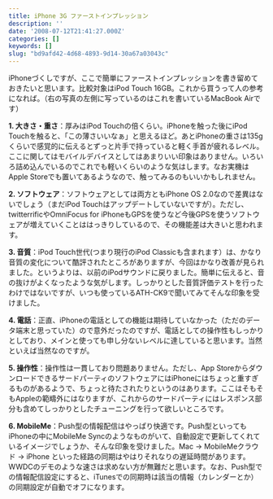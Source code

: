 ```yaml
---
title: iPhone 3G ファーストインプレッション
description: ''
date: '2008-07-12T21:41:27.000Z'
categories: []
keywords: []
slug: "bd9afd42-4d68-4893-9d14-30a67a03043c"
---
```

iPhoneづくしですが、ここで簡単にファーストインプレッションを書き留めておきたいと思います。比較対象はiPod Touch 16GB。これから買うって人の参考になれば。（右の写真の左側に写っているのはこれを書いているMacBook Airです）

**1\. 大きさ・重さ**：厚みはiPod Touchの倍くらい。iPhoneを触った後にiPod Touchを触ると、「この薄さいいなぁ」と思えるほど。あとiPhoneの重さは135gくらいで感覚的に伝えるとずっと片手で持っていると軽く手首が疲れるレベル。ここに関してはモバイルデバイスとしてはあまりいい印象はありません。いろいろ詰め込んでいるのでこれでも軽いくらいのような気はします。なお実機はApple Storeでも置いてあるようなので、触ってみるのもいいかもしれません。

**2\. ソフトウェア**：ソフトウェアとしては両方ともiPhone OS 2.0なので差異はないでしょう（まだiPod Touchはアップデートしていないですが）。ただし、twitterrificやOmniFocus for iPhoneもGPSを使うなど今後GPSを使うソフトウェアが増えていくことははっきりしているので、その機能差は大きいと思われます。

**3\. 音質**：iPod Touch世代(つまり現行のiPod Classicも含まれます）は、かなり音質の変化について酷評されたところがありますが、今回はかなり改善が見られました。というよりは、以前のiPodサウンドに戻りました。簡単に伝えると、音の抜けがよくなったような気がします。しっかりとした音質評価テストを行ったわけではないですが、いつも使っているATH-CK9で聞いてみてそんな印象を受けました。

**4\. 電話**：正直、iPhoneの電話としての機能は期待していなかった（ただのデータ端末と思っていた）ので意外だったのですが、電話としての操作性もしっかりとしており、メインと使っても申し分ないレベルに達していると思います。当然といえば当然なのですが。

**5\. 操作性**：操作性は一貫しており問題ありません。ただし、App StoreからダウンロードできるサードパーティのソフトウェアにはiPhoneにはちょっと重すぎるものがあるようで、ちょっと待たされたりというのはあります。ここはそもそもAppleの範疇外にはなりますが、これからのサードパーティにはレスポンス部分も含めてしっかりとしたチューニングを行って欲しいところです。

**6\. MobileMe**：Push型の情報配信はやっぱり快適です。Push型といってもiPhoneの中にMobileMe Syncのようなものがいて、自動設定で更新してくれているイメージでしょうか、そんな印象を受けました。Mac → MobileMeクラウド → iPhone といった経路の同期はやはりそれなりの遅延時間があります。WWDCのデモのような速さは求めない方が無難だと思います。なお、Push型での情報配信設定にすると、iTunesでの同期時は該当の情報（カレンダーとか）の同期設定が自動でオフになります。